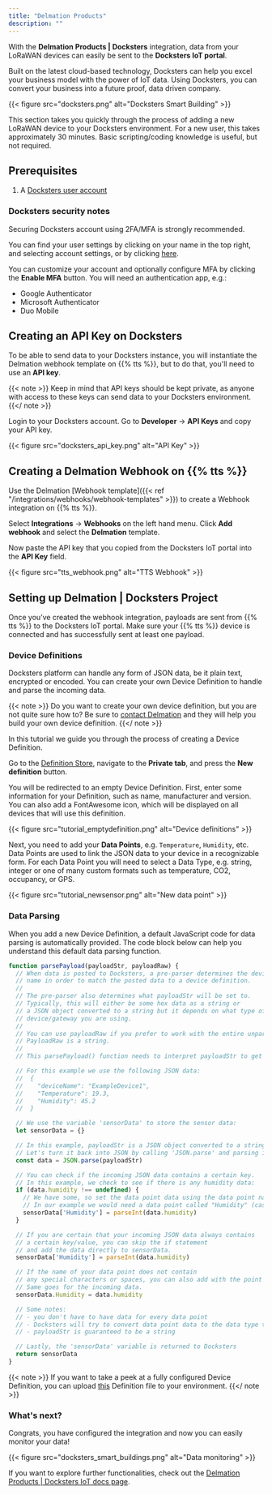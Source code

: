```yaml
---
title: "Delmation Products"
description: ""
---
```


With the **Delmation Products | Docksters** integration, data from your LoRaWAN devices can easily be sent to the **Docksters IoT portal**. 

Built on the latest cloud-based technology, Docksters can help you excel your business model with the power of IoT data. Using Docksters, you can convert your business into a future proof, data driven company.

{{< figure src="docksters.png" alt="Docksters Smart Building" >}}

<!--more-->

This section takes you quickly through the process of adding a new LoRaWAN device to your Docksters environment. For a new user, this takes approximately 30 minutes. Basic scripting/coding knowledge is useful, but not required.

## Prerequisites

1. A [Docksters user account](https://app.docksters.io/login)

### Docksters security notes

Securing Docksters account using 2FA/MFA is strongly recommended.

You can find your user settings by clicking on your name in the top right, and selecting account settings, or by clicking [here](https://app.docksters.io/account). 

You can customize your account and optionally configure MFA by clicking the **Enable MFA** button. You will need an authentication app, e.g.: 

- Google Authenticator
- Microsoft Authenticator
- Duo Mobile

## Creating an API Key on Docksters

To be able to send data to your Docksters instance, you will instantiate the Delmation webhook template on {{% tts %}}, but to do that, you'll need to use an **API key**.

{{< note >}} Keep in mind that API keys should be kept private, as anyone with access to these keys can send data to your Docksters environment. {{</ note >}}

Login to your Docksters account. Go to **Developer** &#8594; **API Keys** and copy your API key.

{{< figure src="docksters_api_key.png" alt="API Key" >}}

## Creating a Delmation Webhook on {{% tts %}}

Use the Delmation [Webhook template]({{< ref "/integrations/webhooks/webhook-templates" >}}) to create a Webhook integration on {{% tts %}}. 

Select **Integrations** &#8594; **Webhooks** on the left hand menu. Click **Add webhook** and select the **Delmation** template.

Now paste the API key that you copied from the Docksters IoT portal into the **API Key** field.

{{< figure src="tts_webhook.png" alt="TTS Webhook" >}}

## Setting up Delmation | Docksters Project

Once you’ve created the webhook integration, payloads are sent from {{% tts %}} to the Docksters IoT portal. Make sure your {{% tts %}} device is connected and has successfully sent at least one payload. 

### Device Definitions

Docksters platform can handle any form of JSON data, be it plain text, encrypted or encoded. You can create your own Device Definition to handle and parse the incoming data.

{{< note >}} Do you want to create your own device definition, but you are not quite sure how to? Be sure to [contact Delmation](https://delmation.nl/contact) and they will help you build your own device definition. {{</ note >}}

In this tutorial we guide you through the process of creating a Device Definition.

Go to the [Definition Store](https://app.docksters.io/developer), navigate to the **Private tab**, and press the **New definition** button.

You will be redirected to an empty Device Definition. First, enter some information for your Definition, such as name, manufacturer and version. You can also add a FontAwesome icon, which will be displayed on all devices that will use this definition.

{{< figure src="tutorial_emptydefinition.png" alt="Device definitions" >}}

Next, you need to add your **Data Points**, e.g. `Temperature`, `Humidity`, etc. Data Points are used to link the JSON data to your device in a recognizable form. For each Data Point you will need to select a Data Type, e.g. string, integer or one of many custom formats such as temperature, CO2, occupancy, or GPS.

{{< figure src="tutorial_newsensor.png" alt="New data point" >}}

### Data Parsing

When you add a new Device Definition, a default JavaScript code for data parsing is automatically provided. The code block below can help you understand this default data parsing function.

```js
function parsePayload(payloadStr, payloadRaw) {
  // When data is posted to Docksters, a pre-parser determines the device
  // name in order to match the posted data to a device definition.
  //
  // The pre-parser also determines what payloadStr will be set to.
  // Typically, this will either be some hex data as a string or
  // a JSON object converted to a string but it depends on what type of
  // device/gateway you are using.
  //
  // You can use payloadRaw if you prefer to work with the entire unparsed payload.
  // PayloadRaw is a string.
  //
  // This parsePayload() function needs to interpret payloadStr to get the sensor data.

  // For this example we use the following JSON data:
  //  {
  //    "deviceName": "ExampleDevice1",
  //    "Temperature": 19.3,
  //    "Humidity": 45.2
  //  }

  // We use the variable 'sensorData' to store the sensor data:
  let sensorData = {}

  // In this example, payloadStr is a JSON object converted to a string.
  // Let's turn it back into JSON by calling 'JSON.parse' and parsing in the payload string:
  const data = JSON.parse(payloadStr)

  // You can check if the incoming JSON data contains a certain key.
  // In this example, we check to see if there is any humidity data:
  if (data.humidity !== undefined) {
    // We have some, so set the data point data using the data point name (not the display name).
    // In our example we would need a data point called "Humidity" (case is important).
    sensorData['Humidity'] = parseInt(data.humidity)
  }

  // If you are certain that your incoming JSON data always contains
  // a certain key/value, you can skip the if statement
  // and add the data directly to sensorData.
  sensorData['Humidity'] = parseInt(data.humidity)

  // If the name of your data point does not contain
  // any special characters or spaces, you can also add with the point notation.
  // Same goes for the incoming data.
  sensorData.Humidity = data.humidity

  // Some notes:
  // - you don't have to have data for every data point
  // - Docksters will try to convert data point data to the data type the sensor is set to
  // - payloadStr is guaranteed to be a string

  // Lastly, the 'sensorData' variable is returned to Docksters
  return sensorData
}
```

{{< note >}} If you want to take a peek at a fully configured Device Definition, you can upload [this](https://s3.eu-west-1.amazonaws.com/downloads.docksters.io/example_definition.docksters) Definition file to your environment. {{</ note >}}

### What's next?

Congrats, you have configured the integration and now you can easily monitor your data!

{{< figure src="docksters_smart_buildings.png" alt="Data monitoring" >}}

If you want to explore further functionalities, check out the [Delmation Products | Docksters IoT docs page](https://documentation.docksters.io/reports).
